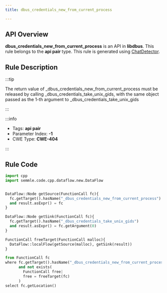 ```yaml
---
title: dbus_credentials_new_from_current_process

---
```



## API Overview
**dbus_credentials_new_from_current_process** is an API in **libdbus**. This rule belongs to the **api pair** type. This rule is generated using [ChatDetector](../../tools/ChatDetector).
## Rule Description

:::tip

The return value of _dbus_credentials_new_from_current_process must be released by calling _dbus_credentials_take_unix_gids, with the same object passed as the 1-th argument to _dbus_credentials_take_unix_gids

:::

:::info

- Tags: **api pair**
- Parameter Index: **-1**
- CWE Type: **CWE-404**

:::

## Rule Code
```python
import cpp
import semmle.code.cpp.dataflow.new.DataFlow


DataFlow::Node getSource(FunctionCall fc){
  fc.getTarget().hasName("_dbus_credentials_new_from_current_process")
  and result.asExpr() = fc
}

DataFlow::Node getSink(FunctionCall fc){
  fc.getTarget().hasName("_dbus_credentials_take_unix_gids")
  and result.asExpr() = fc.getArgument(0)
}

FunctionCall freeTarget(FunctionCall malloc){
  DataFlow::localFlow(getSource(malloc), getSink(result))
}

from FunctionCall fc
where fc.getTarget().hasName("_dbus_credentials_new_from_current_process")
      and not exists(
        FunctionCall free| 
        free = freeTarget(fc)
      )
select fc.getLocation()

```